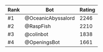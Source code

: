 Rank|Bot|Rating
---|---|---
#1|@OceanicAbyssalord|2246
#2|@RaspFish|2210
#3|@colinbot|1838
#4|@OpeningsBot|1661

